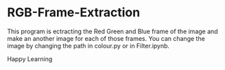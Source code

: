 # RGB-Frame-Extraction
This program is ectracting the Red Green and Blue frame of the image and make an another image for each of those frames.
You can change the image by changing the path in colour.py or in Filter.ipynb.

Happy Learning
